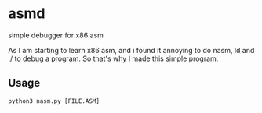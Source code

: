 # asmd
simple debugger for x86 asm

As I am starting to learn x86 asm, and i found it annoying to do nasm, ld and ./ to debug a program. So that's why I made this simple program.

## Usage
```
python3 nasm.py [FILE.ASM]
```
